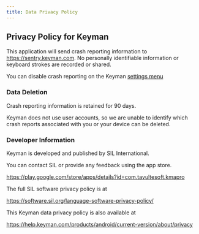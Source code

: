 ```yaml
---
title: Data Privacy Policy
---
```


## Privacy Policy for Keyman

This application will send crash reporting information to https://sentry.keyman.com. No personally identifiable information or keyboard strokes are recorded or shared.

You can disable crash reporting on the Keyman 
[settings menu](../basic/config/)

### Data Deletion

Crash reporting information is retained for 90 days. 

Keyman does not use user accounts, so we are unable to identify which crash reports associated with you or your device can be deleted.



### Developer Information

Keyman is developed and published by SIL International.

You can contact SIL or provide any feedback using the app store.

https://play.google.com/store/apps/details?id=com.tavultesoft.kmapro

The full SIL software privacy policy is at

https://software.sil.org/language-software-privacy-policy/

This Keyman data privacy policy is also available at

https://help.keyman.com/products/android/current-version/about/privacy
